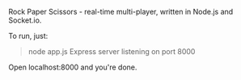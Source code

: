 Rock Paper Scissors - real-time multi-player, written in Node.js and Socket.io.

To run, just:

> node app.js
Express server listening on port 8000

Open localhost:8000 and you're done.